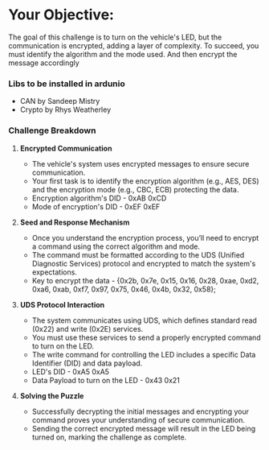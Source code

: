 
# **Your Objective**: 
The goal of this challenge is to turn on the vehicle's LED, but the communication is encrypted, adding a layer of complexity. To succeed, you must identify the algorithm and the mode used. And then encrypt the message accordingly

### Libs to be installed in ardunio 
- CAN by Sandeep Mistry
- Crypto by Rhys Weatherley

### Challenge Breakdown

1. **Encrypted Communication**
   - The vehicle's system uses encrypted messages to ensure secure communication.
   - Your first task is to identify the encryption algorithm (e.g., AES, DES) and the encryption mode (e.g., CBC, ECB) protecting the data.
   - Encryption algorithm's DID - 0xAB 0xCD
   - Mode of encryption's DID - 0xEF 0xEF

2. **Seed and Response Mechanism**
   - Once you understand the encryption process, you’ll need to encrypt a command using the correct algorithm and mode.
   - The command must be formatted according to the UDS (Unified Diagnostic Services) protocol and encrypted to match the system's expectations.
   - Key to encrypt the data - {0x2b, 0x7e, 0x15, 0x16, 0x28, 0xae, 0xd2, 0xa6, 0xab, 0xf7, 0x97, 0x75, 0x46, 0x4b, 0x32, 0x58};

3. **UDS Protocol Interaction**
   - The system communicates using UDS, which defines standard read (0x22) and write (0x2E) services.
   - You must use these services to send a properly encrypted command to turn on the LED.
   - The write command for controlling the LED includes a specific Data Identifier (DID) and data payload.
   - LED's DID - 0xA5 0xA5
   - Data Payload to turn on the LED - 0x43 0x21

4. **Solving the Puzzle**
   - Successfully decrypting the initial messages and encrypting your command proves your understanding of secure communication.
   - Sending the correct encrypted message will result in the LED being turned on, marking the challenge as complete.
   
